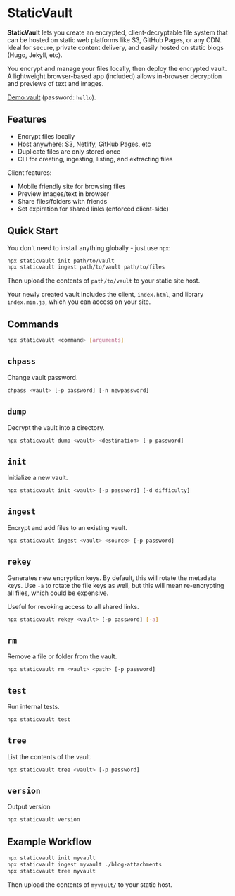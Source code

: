 StaticVault
===========

**StaticVault** lets you create an encrypted, client-decryptable file system that can be hosted on
static web platforms like S3, GitHub Pages, or any CDN. Ideal for secure, private content
delivery, and easily hosted on static blogs (Hugo, Jekyll, etc).

You encrypt and manage your files locally, then deploy the encrypted vault. A lightweight
browser-based app (included) allows in-browser decryption and previews of text and images.

[Demo vault](https://sean.fun/staticvault-demo/) (password: `hello`).

Features
--------

- Encrypt files locally
- Host anywhere: S3, Netlify, GitHub Pages, etc
- Duplicate files are only stored once
- CLI for creating, ingesting, listing, and extracting files

Client features:

- Mobile friendly site for browsing files
- Preview images/text in browser
- Share files/folders with friends
- Set expiration for shared links (enforced client-side)

Quick Start
-----------

You don't need to install anything globally - just use `npx`:

```bash
npx staticvault init path/to/vault
npx staticvault ingest path/to/vault path/to/files
```

Then upload the contents of `path/to/vault` to your static site host.

Your newly created vault includes the client, `index.html`, and library `index.min.js`, which you
can access on your site.

Commands
--------

```bash
npx staticvault <command> [arguments]
```

## `chpass`

Change vault password.

```bash
chpass <vault> [-p password] [-n newpassword]
```

## `dump`

Decrypt the vault into a directory.

```bash
npx staticvault dump <vault> <destination> [-p password]
```

## `init`

Initialize a new vault.

```bash
npx staticvault init <vault> [-p password] [-d difficulty]
```

## `ingest`

Encrypt and add files to an existing vault.

```bash
npx staticvault ingest <vault> <source> [-p password]
```

## `rekey`

Generates new encryption keys. By default, this will rotate the metadata keys. Use `-a` to rotate
the file keys as well, but this will mean re-encrypting all files, which could be expensive.

Useful for revoking access to all shared links.

```bash
npx staticvault rekey <vault> [-p password] [-a]
```

## `rm`

Remove a file or folder from the vault.

```bash
npx staticvault rm <vault> <path> [-p password]
```

## `test`

Run internal tests.

```bash
npx staticvault test
```

## `tree`

List the contents of the vault.

```bash
npx staticvault tree <vault> [-p password]
```

## `version`

Output version

```bash
npx staticvault version
```

Example Workflow
----------------

```bash
npx staticvault init myvault
npx staticvault ingest myvault ./blog-attachments
npx staticvault tree myvault
```

Then upload the contents of `myvault/` to your static host.
